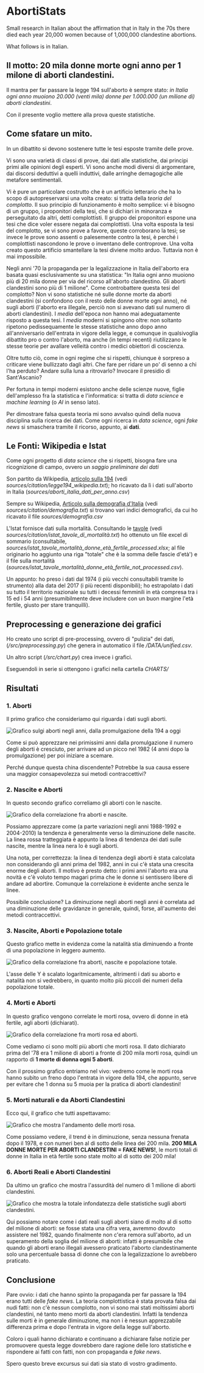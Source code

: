 # AbortiStats
Small research in Italian about the affirmation that in Italy in the 70s there died each year 20,000 women because of 1,000,000 clandestine abortions.

What follows is in Italian.

## Il motto: 20 mila donne morte ogni anno per 1 milone di aborti clandestini.

Il mantra per far passare la legge 194 sull'aborto è sempre stato: *in Italia ogni anno muoiono 20.000 (venti mila) donne per 1.000.000 (un milione di) aborti clandestini*.

Con il presente voglio mettere alla prova queste statistiche.

## Come sfatare un mito.

In un dibattito si devono sostenere tutte le tesi esposte tramite delle prove.

Vi sono una varietà di classi di prove, dai dati alle statistiche, dai principi primi alle opinioni degli esperti. Vi sono anche modi diversi di argomentare, dai discorsi deduttivi a quelli induttivi, dalle arringhe demagogiche alle metafore sentimentali.

Vi è pure un particolare costrutto che è un artificio letterario che ha lo scopo di autopreservarsi una volta creato: si tratta della *teoria del complotto*. Il suo principio di funzionamento è molto semplice: vi è bisogno di un gruppo, i proponitori della tesi, che si dichiari in minoranza e perseguitato da altri, detti complottisti. Il gruppo dei proponitori espone una tesi che dice voler essere negata dai complottisti. Una volta esposta la tesi del complotto, se vi sono prove a favore, queste corroborano la tesi; se invece le prove sono assenti o palesemente contro la tesi, è perché i complottisti nascondono le prove o inventano delle controprove. Una volta creato questo artificio smantellare la tesi diviene molto arduo. Tuttavia non è mai impossibile.

Negli anni '70 la propaganda per la legalizzazione in Italia dell'aborto era basata quasi esclusivamente su una statistica: "In Italia ogni anno muoiono più di 20 mila donne per via del ricorso all'aborto clandestino. Gli aborti clandestini sono più di 1 milione". Come controbattere questa tesi del complotto? Non vi sono statistiche né sulle donne morte da aborti clandestini (si confondono con il resto delle donne morte ogni anno), né sugli aborti (l'aborto era illegale, perciò non si avevano dati sul numero di aborti clandestini). I *media* dell'epoca non hanno mai adeguatamente risposto a questa tesi. I *media* moderni si spingono oltre: non soltanto ripetono pedissequamente le stesse statistiche anno dopo anno all'anniversario dell'entrata in vigore della legge, e comunque in qualsivoglia dibattito pro o contro l'aborto, ma anche (in tempi recenti) riutilizzano le stesse teorie per avallare velleità contro i medici obiettori di coscienza.

Oltre tutto ciò, come in ogni regime che si rispetti, chiunque è sorpreso a criticare viene bullizzato dagli altri. Che fare per ridare un po' di senno a chi l'ha perduto? Andare sulla luna a ritrovarlo? Invocare il presidio di Sant'Ascanio? 

Per fortuna in tempi moderni esistono anche delle scienze nuove, figlie dell'amplesso fra la statistica e l'informatica: si tratta di *data science* e *machine learning* (o *AI* in senso lato). 

Per dimostrare falsa questa teoria mi sono avvalso quindi della nuova disciplina sulla ricerca dei dati. Come ogni ricerca in *data science*, ogni *fake news* si smaschera tramite il ricorso, appunto, ai **dati**.

## Le Fonti: Wikipedia e Istat

Come ogni progetto di *data science* che si rispetti, bisogna fare una ricognizione di campo, ovvero un *saggio preliminare dei dati*

Son partito da Wikipedia, [articolo sulla 194](https://it.wikipedia.org/wiki/Legge_22_maggio_1978,_n._194) (vedi *sources/citation/legge194_wikipedia.txt*); ho ricavato da lì i dati sull'aborto in Italia (*sources/aborti_italia_dati_per_anno.csv*)

Sempre su Wikipedia, [Articolo sulla demografia d'Italia](https://it.wikipedia.org/wiki/Demografia_d%27Italia) (vedi *sources/citation/demografia.txt*) si trovano vari indici demografici, da cui ho ricavato il file *sources/demografia.csv*

L'Istat fornisce dati sulla mortalità. Consultando le [tavole](http://dati.istat.it/Index.aspx?DataSetCode=DCIS_MORTALITA1) (vedi *sources/citation/istat_tavole_di_mortalità.txt*) ho ottenuto un file excel di sommario (consultabile, *sources/istat_tavole_mortalità_donne_età_fertile_processed.xlsx*; al file originario ho aggiunto una riga "totale" che è la somma delle fascie d'età') e il file sulla mortalità (*sources/istat_tavole_mortalità_donne_età_fertile_not_processed.csv*). 

Un appunto: ho preso i dati dal 1974 (i più vecchi consultabili tramite lo strumento) alla data del 2017 (i più recenti disponibili); ho estrapolato i dati su tutto il territorio nazionale su tutti i decessi femminili in età compresa tra i 15 ed i 54 anni (presumibilmente deve includere con un buon margine l'età fertile, giusto per stare tranquilli).

## Preprocessing e generazione dei grafici

Ho creato uno script di pre-processing, ovvero di "pulizia" dei dati, (*/src/preprocessing.py*) che genera in automatico il file */DATA/unified.csv*.

Un altro script (*/src/chart.py*) crea invece i grafici.

Eseguendoli in serie si ottengono i grafici nella cartella *CHARTS/*

## Risultati

### 1. Aborti

Il primo grafico che consideriamo qui riguarda i dati sugli aborti. 

![Grafico sulgi aborti negli anni, dalla promulgazione della 194 a oggi](CHARTS/aborti.png?raw=true "Grafico sulgi aborti negli anni, dalla promulgazione della 194 a oggi")

Come si può apprezzare nei primissimi anni dalla promulgazione il numero degli aborti è cresciuto, per arrivare ad un picco nel 1982 (4 anni dopo la promulgazione) per poi iniziare a scemare.

Perché dunque questa china discendente? Potrebbe la sua causa essere una maggior consapevolezza sui metodi contraccettivi?

### 2. Nascite e Aborti

In questo secondo grafico correliamo gli aborti con le nascite.

![Grafico della correlazione fra aborti e nascite.](CHARTS/nascite_aborti.png?raw=true "Grafico della correlazione fra aborti e nascite.")

Possiamo apprezzare come (a parte variazioni negli anni 1988-1992 e 2004-2010) la tendenza è generalmente verso la diminuzione delle nascite. La linea rossa tratteggiata è appunto la linea di tendenza dei dati sulle nascite, mentre la linea nera lo è sugli aborti. 

Una nota, per correttezza: la linea di tendenza degli aborti è stata calcolata non considerando gli anni prima del 1982, anni in cui c'è stata una crescita enorme degli aborti. Il motivo è presto detto: i primi anni l'aborto era una novità e c'è voluto tempo magari prima che le donne si sentissero libere di andare ad abortire. Comunque la correlazione è evidente anche senza le linee.

Possibile conclusione? La diminuzione negli aborti negli anni è correlata ad una diminuzione delle gravidanze in generale, quindi, forse, all'aumento dei metodi contraccettivi.

### 3. Nascite, Aborti e Popolazione totale

Questo grafico mette in evidenza come la natalità stia diminuendo a fronte di una popolazione in leggero aumento.

![Grafico della correlazione fra aborti, nascite e popolazione totale.](CHARTS/nascite_aborti_popolazione.png?raw=true "Grafico della correlazione fra aborti, nascite e popolazione totale.")

L'asse delle Y è scalato logaritmicamente, altrimenti i dati su aborto e natalità non si vedrebbero, in quanto molto più piccoli dei numeri della popolazione totale.

### 4. Morti e Aborti

In questo grafico vengono correlate le morti rosa, ovvero di donne in età fertile, agli aborti (dichiarati).

![Grafico della correlazione fra morti rosa ed aborti.](CHARTS/morti_aborti.png?raw=true "Grafico della correlazione fra morti rosa ed aborti.")

Come vediamo ci sono molti più aborti che morti rosa. Il dato dichiarato prima del '78 era 1 milione di aborti a fronte di 200 mila morti rosa, quindi un rapporto di **1 morte di donna ogni 5 aborti**.

Con il prossimo grafico entriamo nel vivo: vedremo come le morti rosa hanno subito un freno dopo l'entrata in vigore della 194, che appunto, serve per evitare che 1 donna su 5 muoia per la pratica di aborti clandestini!

### 5. Morti naturali e da Aborti Clandestini

Ecco qui, il grafico che tutti aspettavamo:

![Grafico che mostra l'andamento delle morti rosa.](CHARTS/morti_da_fake_news.png?raw=true "Grafico che mostra l'andamento delle morti rosa.")

Come possiamo vedere, il trend è in diminuzione, senza nessuna frenata dopo il 1978, e con numeri ben al di sotto delle linea dei 200 mila. **200 MILA DONNE MORTE PER ABORTI CLANDESTINI = FAKE NEWS!**, le morti totali di donne in Italia in età fertile sono state molto al di sotto dei 200 mila! 

### 6. Aborti Reali e Aborti Clandestini

Da ultimo un grafico che mostra l'assurdità del numero di 1 milione di aborti clandestini.

![Grafico che mostra la totale infondatezza delle statistiche sugli aborti clandestini.](CHARTS/total_fake_news.png?raw=true "Grafico che mostra la totale infondatezza delle statistiche sugli aborti clandestini.")

Qui possiamo notare come i dati reali sugli aborti siano di molto al di sotto del milione di aborti: se fosse stata una cifra vera, avremmo dovuto assistere nel 1982, quando finalmente non c'era remora sull'aborto, ad un superamento della soglia del milione di aborti: infatti è presumibile che quando gli aborti erano illegali avessero praticato l'aborto clandestinamente solo una percentuale bassa di donne che con la legalizzazione lo avrebbero praticato.

## Conclusione

Pare ovvio: i dati che hanno spinto la propaganda per far passare la 194 erano tutti delle *fake news*. La teoria complottistica è stata provata falsa dai nudi fatti: non c'è nessun complotto, non vi sono mai stati moltissimi aborti clandestini, né tanto meno morti da aborti clandestini. Infatti la tendenza sulle morti è in generale diminuzione, ma non i è nessun apprezzabile differenza prima e dopo l'entrata in vigore della legge sull'aborto.

Coloro i quali hanno dichiarato e continuano a dichiarare false notizie per promuovere questa legge dovrebbero dare ragione delle loro statistiche e rispondere ai fatti con fatti, non con propaganda e *fake news*.

Spero questo breve excursus sui dati sia stato di vostro gradimento.


